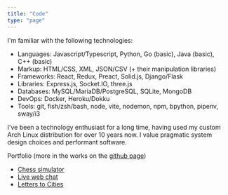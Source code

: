 ```yaml
---
title: "Code"
type: "page"
---
```


I'm familiar with the following technologies:

- Languages: Javascript/Typescript, Python, Go (basic), Java (basic), C++ (basic)
- Markup: HTML/CSS, XML, JSON/CSV (+ their manipulation libraries)
- Frameworks: React, Redux, Preact, Solid.js, Django/Flask
- Libraries: Express.js, Socket.IO, three.js
- Databases: MySQL/MariaDB/PostgreSQL, SQLite, MongoDB
- DevOps: Docker, Heroku/Dokku
- Tools: git, fish/zsh/bash, node, vite, nodemon, npm, bpython, pipenv, sway/i3

I've been a technology enthusiast for a long time, having used my custom Arch
Linux distribution for over 10 years now. I value pragmatic system design
choices and performant software.

Portfolio (more in the works on the [github page](https://github.com/busywhistling))

- [Chess simulator](https://paramjit.org/chess_simulator/)
- [Live web chat](https://github.com/busywhistling/live_chat)
- [Letters to Cities](https://github.com/busywhistling/letters_to_cities)